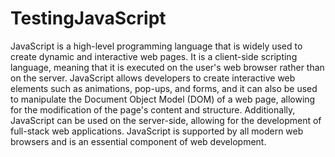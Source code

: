 # TestingJavaScript

JavaScript is a high-level programming language that is widely used to create dynamic and interactive web pages. It is a client-side scripting language, meaning that it is executed on the user's web browser rather than on the server. JavaScript allows developers to create interactive web elements such as animations, pop-ups, and forms, and it can also be used to manipulate the Document Object Model (DOM) of a web page, allowing for the modification of the page's content and structure. Additionally, JavaScript can be used on the server-side, allowing for the development of full-stack web applications. JavaScript is supported by all modern web browsers and is an essential component of web development.
